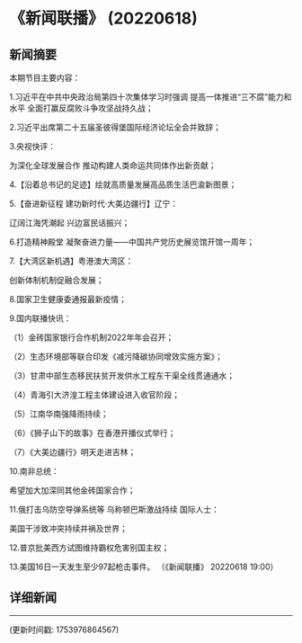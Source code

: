# 《新闻联播》 (20220618)

## 新闻摘要

本期节目主要内容：


1.习近平在中共中央政治局第四十次集体学习时强调 提高一体推进“三不腐”能力和水平 全面打赢反腐败斗争攻坚战持久战；


2.习近平出席第二十五届圣彼得堡国际经济论坛全会并致辞；


3.央视快评：

为深化全球发展合作 推动构建人类命运共同体作出新贡献；


4.【沿着总书记的足迹】绘就高质量发展高品质生活巴渝新图景；


5.【奋进新征程 建功新时代·大美边疆行】辽宁：

辽阔江海凭潮起 兴边富民话振兴；


6.打造精神殿堂 凝聚奋进力量——中国共产党历史展览馆开馆一周年；


7.【大湾区新机遇】粤港澳大湾区：

创新体制机制促融合发展；


8.国家卫生健康委通报最新疫情；


9.国内联播快讯：


（1）金砖国家银行合作机制2022年年会召开；


（2）生态环境部等联合印发《减污降碳协同增效实施方案》；


（3）甘肃中部生态移民扶贫开发供水工程东干渠全线贯通通水；


（4）青海引大济湟工程主体建设进入收官阶段；


（5）江南华南强降雨持续；


（6）《狮子山下的故事》在香港开播仪式举行；


（7）《大美边疆行》明天走进吉林；


10.南非总统：

希望加大加深同其他金砖国家合作；


11.俄打击乌防空导弹系统等 乌称顿巴斯激战持续 国际人士：

美国干涉致冲突持续并祸及世界；


12.普京批美西方试图维持霸权危害别国主权；


13.美国16日一天发生至少97起枪击事件。
（《新闻联播》 20220618 19:00）

## 详细新闻

---

(更新时间戳: 1753976864567)

